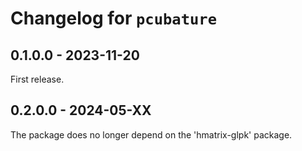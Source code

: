 # Changelog for `pcubature`


## 0.1.0.0 - 2023-11-20

First release.


## 0.2.0.0 - 2024-05-XX

The package does no longer depend on the 'hmatrix-glpk' package.
